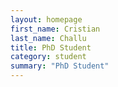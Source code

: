 ```yaml
---
layout: homepage
first_name: Cristian
last_name: Challu
title: PhD Student
category: student
summary: "PhD Student"
---
```


